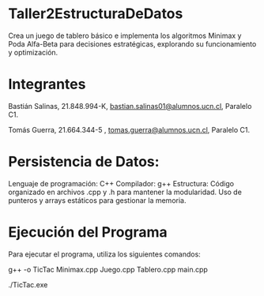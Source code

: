 # Taller2EstructuraDeDatos
Crea un juego de tablero básico e implementa los algoritmos Minimax y Poda Alfa-Beta para decisiones estratégicas, explorando su funcionamiento y optimización.

# Integrantes
Bastián Salinas, 21.848.994-K, bastian.salinas01@alumnos.ucn.cl, Paralelo C1.

Tomás Guerra, 21.664.344-5 , tomas.guerra@alumnos.ucn.cl, Paralelo C1.

# Persistencia de Datos:

Lenguaje de programación: C++
Compilador: g++
Estructura:
Código organizado en archivos .cpp y .h para mantener la modularidad.
Uso de punteros y arrays estáticos para gestionar la memoria.

# Ejecución del Programa
Para ejecutar el programa, utiliza los siguientes comandos:

g++ -o TicTac Minimax.cpp Juego.cpp Tablero.cpp main.cpp

./TicTac.exe